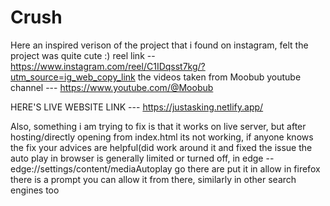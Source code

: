 # Crush
Here an inspired verison of the project that i found on instagram, felt the project was quite cute :)
reel link -- https://www.instagram.com/reel/C1IDqsst7kg/?utm_source=ig_web_copy_link
the videos taken from Moobub youtube channel --- https://www.youtube.com/@Moobub

HERE'S LIVE WEBSITE LINK ---
https://justasking.netlify.app/

Also, something i am trying to fix is that it works on live server, but after hosting/directly opening from index.html its not working, if anyone knows the fix your advices are helpful(did work around it and fixed the issue the auto play in browser is generally limited or turned off, in edge --
edge://settings/content/mediaAutoplay
go there are put it in allow
in firefox there is a prompt you can allow it from there, similarly in other search engines too

